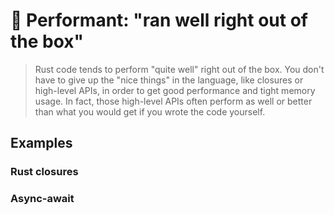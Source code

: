 # 🏇 Performant: "ran well right out of the box"

> Rust code tends to perform "quite well" right out of the box. You don't have to give up the "nice things" in the language, like closures or high-level APIs, in order to get good performance and tight memory usage. In fact, those high-level APIs often perform as well or better than what you would get if you wrote the code yourself.

## Examples

### Rust closures

### Async-await

### 